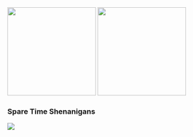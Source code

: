 <picture>
  <source
    srcset="https://github-readme-stats.vercel.app/api?username=mjschuetze102&show_icons=true&rank_icon=percentile&theme=vue-dark"
    media="(prefers-color-scheme: dark)"
    height=200
  />
  <source
    srcset="https://github-readme-stats.vercel.app/api?username=mjschuetze102&show_icons=true&rank_icon=percentile&theme=shadow_blue"
    media="(prefers-color-scheme: light)"
    height=200
  />
  <img src="https://github.com/anuraghazra/github-readme-stats" />
</picture>
<picture>
  <source
    srcset="https://github-readme-stats.vercel.app/api/top-langs?username=mjschuetze102&layout=donut&theme=vue-dark"
    media="(prefers-color-scheme: dark)"
    height=200
  />
  <source
    srcset="https://github-readme-stats.vercel.app/api/top-langs?username=mjschuetze102&layout=donut&theme=shadow_blue"
    media="(prefers-color-scheme: light)"
    height=200
  />
  <img src="https://github.com/anuraghazra/github-readme-stats" />
</picture>

### Spare Time Shenanigans
<picture>
  <source
    srcset="https://github-readme-stats.vercel.app/api/pin/?username=Free-Brick-Studio&repo=Bricxer&show_owner=true&theme=blue-green"
    media="(prefers-color-scheme: dark)"
  />
  <source
    srcset="https://github-readme-stats.vercel.app/api/pin/?username=Free-Brick-Studio&repo=Bricxer&show_owner=true&theme=catppuccin_latte"
    media="(prefers-color-scheme: light)"
  />
  <img src="https://github.com/Free-Brick-Studio/Bricxer" />
</picture>
